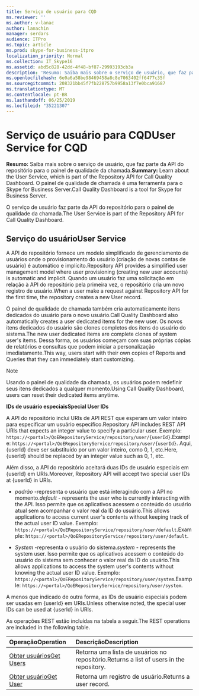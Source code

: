 ```yaml
---
title: Serviço de usuário para CQD
ms.reviewer: ''
ms.author: v-lanac
author: lanachin
manager: serdars
audience: ITPro
ms.topic: article
ms.prod: skype-for-business-itpro
localization_priority: Normal
ms.collection: IT_Skype16
ms.assetid: abd5c828-42dd-4f48-bf87-29993193cb3a
description: 'Resumo: Saiba mais sobre o serviço de usuário, que faz parte da API do repositório para o painel de qualidade da chamada. O painel de qualidade de chamada é uma ferramenta para o Skype for Business Server.'
ms.openlocfilehash: 6e0a6a58be98469458a8c8e7063402ff6477c35f
ms.sourcegitcommit: 208321bb45f7fb228757b9958a13f7e0bca91687
ms.translationtype: MT
ms.contentlocale: pt-BR
ms.lasthandoff: 06/25/2019
ms.locfileid: "35221307"
---
```

# <a name="user-service-for-cqd"></a><span data-ttu-id="33119-104">Serviço de usuário para CQD</span><span class="sxs-lookup"><span data-stu-id="33119-104">User Service for CQD</span></span>
 
<span data-ttu-id="33119-105">**Resumo:** Saiba mais sobre o serviço de usuário, que faz parte da API do repositório para o painel de qualidade da chamada.</span><span class="sxs-lookup"><span data-stu-id="33119-105">**Summary:** Learn about the User Service, which is part of the Repository API for Call Quality Dashboard.</span></span> <span data-ttu-id="33119-106">O painel de qualidade de chamada é uma ferramenta para o Skype for Business Server.</span><span class="sxs-lookup"><span data-stu-id="33119-106">Call Quality Dashboard is a tool for Skype for Business Server.</span></span>
  
<span data-ttu-id="33119-107">O serviço de usuário faz parte da API do repositório para o painel de qualidade da chamada.</span><span class="sxs-lookup"><span data-stu-id="33119-107">The User Service is part of the Repository API for Call Quality Dashboard.</span></span>
  
## <a name="user-service"></a><span data-ttu-id="33119-108">Serviço do usuário</span><span class="sxs-lookup"><span data-stu-id="33119-108">User Service</span></span>

<span data-ttu-id="33119-109">A API do repositório fornece um modelo simplificado de gerenciamento de usuários onde o provisionamento do usuário (criação de novas contas de usuário) é automático e implícito.</span><span class="sxs-lookup"><span data-stu-id="33119-109">Repository API provides a simplified user management model where user provisioning (creating new user accounts) is automatic and implicit.</span></span> <span data-ttu-id="33119-110">Quando um usuário faz uma solicitação em relação à API do repositório pela primeira vez, o repositório cria um novo registro de usuário.</span><span class="sxs-lookup"><span data-stu-id="33119-110">When a user make a request against Repository API for the first time, the repository creates a new User record.</span></span> 
  
<span data-ttu-id="33119-111">O painel de qualidade de chamada também cria automaticamente itens dedicados do usuário para o novo usuário.</span><span class="sxs-lookup"><span data-stu-id="33119-111">Call Quality Dashboard also automatically creates a user dedicated items for the new user.</span></span> <span data-ttu-id="33119-112">Os novos itens dedicados do usuário são clones completos dos itens do usuário do sistema.</span><span class="sxs-lookup"><span data-stu-id="33119-112">The new user dedicated items are complete clones of system user's items.</span></span> <span data-ttu-id="33119-113">Dessa forma, os usuários começam com suas próprias cópias de relatórios e consultas que podem iniciar a personalização imediatamente.</span><span class="sxs-lookup"><span data-stu-id="33119-113">This way, users start with their own copies of Reports and Queries that they can immediately start customizing.</span></span> 
  
> [!NOTE]
> <span data-ttu-id="33119-114">Usando o painel de qualidade da chamada, os usuários podem redefinir seus itens dedicados a qualquer momento.</span><span class="sxs-lookup"><span data-stu-id="33119-114">Using Call Quality Dashboard, users can reset their dedicated items anytime.</span></span> 
  
 <span data-ttu-id="33119-115">**IDs de usuário especiais**</span><span class="sxs-lookup"><span data-stu-id="33119-115">**Special User IDs**</span></span>
  
<span data-ttu-id="33119-116">A API do repositório inclui URIs de API REST que esperam um valor inteiro para especificar um usuário específico.</span><span class="sxs-lookup"><span data-stu-id="33119-116">Repository API includes REST API URIs that expects an integer value to specify a particular user.</span></span> <span data-ttu-id="33119-117">Exemplo: `https://<portal>/QoERepositoryService/repository/user/{userId}`.</span><span class="sxs-lookup"><span data-stu-id="33119-117">Example:  `https://<portal>/QoERepositoryService/repository/user/{userId}`.</span></span> <span data-ttu-id="33119-118">Aqui, {userId} deve ser substituído por um valor inteiro, como 0, 1, etc.</span><span class="sxs-lookup"><span data-stu-id="33119-118">Here, {userId} should be replaced by an integer value such as 0, 1, etc.</span></span>
  
<span data-ttu-id="33119-119">Além disso, a API do repositório aceitará duas IDs de usuário especiais em {userId} em URIs.</span><span class="sxs-lookup"><span data-stu-id="33119-119">Moreover, Repository API will accept two special user IDs at {userId} in URIs.</span></span>
  
-  <span data-ttu-id="33119-120">*padrão* -representa o usuário que está interagindo com a API no momento.</span><span class="sxs-lookup"><span data-stu-id="33119-120">*default*  - represents the user who is currently interacting with the API.</span></span> <span data-ttu-id="33119-121">Isso permite que os aplicativos acessem o conteúdo do usuário atual sem acompanhar o valor real da ID do usuário.</span><span class="sxs-lookup"><span data-stu-id="33119-121">This allows applications to access current user's contents without keeping track of the actual user ID value.</span></span> <span data-ttu-id="33119-122">Exemplo: `https://<portal>/QoERepositoryService/repository/user/default`.</span><span class="sxs-lookup"><span data-stu-id="33119-122">Example: `https://<portal>/QoERepositoryService/repository/user/default`.</span></span>
    
-  <span data-ttu-id="33119-123">*System* -representa o usuário do sistema.</span><span class="sxs-lookup"><span data-stu-id="33119-123">*system*  - represents the system user.</span></span> <span data-ttu-id="33119-124">Isso permite que os aplicativos acessem o conteúdo do usuário do sistema sem conhecer o valor real da ID do usuário.</span><span class="sxs-lookup"><span data-stu-id="33119-124">This allows applications to access the system user's contents without knowing the actual user ID value.</span></span> <span data-ttu-id="33119-125">Exemplo: `https://<portal>/QoERepositoryService/repository/user/system`.</span><span class="sxs-lookup"><span data-stu-id="33119-125">Example: `https://<portal>/QoERepositoryService/repository/user/system`.</span></span>
    
<span data-ttu-id="33119-126">A menos que indicado de outra forma, as IDs de usuário especiais podem ser usadas em {userId} em URIs.</span><span class="sxs-lookup"><span data-stu-id="33119-126">Unless otherwise noted, the special user IDs can be used at {userId} in URIs.</span></span> 
  
<span data-ttu-id="33119-127">As operações REST estão incluídas na tabela a seguir.</span><span class="sxs-lookup"><span data-stu-id="33119-127">The REST operations are included in the following table.</span></span>
  
|<span data-ttu-id="33119-128">**Operação**</span><span class="sxs-lookup"><span data-stu-id="33119-128">**Operation**</span></span>|<span data-ttu-id="33119-129">**Descrição**</span><span class="sxs-lookup"><span data-stu-id="33119-129">**Description**</span></span>|
|:-----|:-----|
|[<span data-ttu-id="33119-130">Obter usuários</span><span class="sxs-lookup"><span data-stu-id="33119-130">Get Users</span></span>](get-users.md) <br/> |<span data-ttu-id="33119-131">Retorna uma lista de usuários no repositório.</span><span class="sxs-lookup"><span data-stu-id="33119-131">Returns a list of users in the repository.</span></span>  <br/> |
|[<span data-ttu-id="33119-132">Obter usuário</span><span class="sxs-lookup"><span data-stu-id="33119-132">Get User</span></span>](get-user.md) <br/> |<span data-ttu-id="33119-133">Retorna um registro de usuário.</span><span class="sxs-lookup"><span data-stu-id="33119-133">Returns a user record.</span></span>  <br/> |
   

